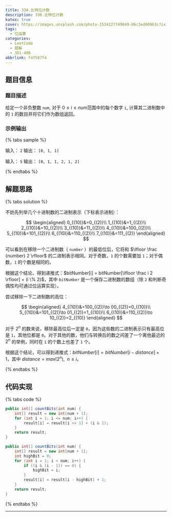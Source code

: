 ```yaml
---
title: 338.比特位计数
description: 338.比特位计数
katex: true
cover: https://images.unsplash.com/photo-1534227749049-06c3ed80963c?ixid=MXwxMjA3fDB8MHxwaG90by1wYWdlfHx8fGVufDB8fHw%3D&ixlib=rb-1.2.1&auto=format&fit=crop&w=1650&q=80
tags:
  - 位运算
categories:
  - LeetCode
  - 题解
  - 301-400
abbrlink: f4f587f4
---
```


## 题目信息

### 题目描述

给定一个非负整数 `num`, 对于 $0 \le i \le num$范围中的每个数字 `i`, 计算其二进制数中的 `1` 的数目并将它们作为数组返回。

### 示例输出

{% tabs sample %}
<!-- tab 示例1 -->
输入： `2`
输出： `[0, 1, 1]`
<!-- endtab -->

<!-- tab 示例2 -->
输入： `5`
输出： `[0, 1, 1, 2, 1, 2]`
<!-- endtab -->
{% endtabs %}

## 解题思路

{% tabs solution %}
<!-- tab 移除二进制数的高位 -->
不妨先列举几个十进制数的二进制表示（下标表示进制）：

$$
\begin{aligned}
0_{(10)}&=0_{(2)}\\
1_{(10)}&=1_{(2)}\\
2_{(10)}&=10_{(2)}\\
3_{(10)}&=11_{(2)}\\
4_{(10)}&=100_{(2)}\\
5_{(10)}&=101_{(2)}\\
6_{(10)}&=110_{(2)}\\
7_{(10)}&=111_{(2)}
\end{aligned}
$$

可以看到在移除一个二进制数（ `number` ）的最低位后，它将和 $\lfloor \frac {number} 2 \rfloor$ 的二进制表示相同。对于奇数，`1` 的个数需要加 `1`；对于偶数，`1` 的个数是相同的。

根据这个结论，得到递推式：$bitNumber[i] = bitNumber[\lfloor \frac i 2 \rfloor] + (i \% 2)$，其中 `bitNumber` 是一个保存二进制数的数组（除 `2` 和判断奇偶性均可通过位运算实现）。
<!-- endtab -->

<!-- tab 移除二进制数的低位 -->
尝试移除一下二进制数的高位：

$$
\begin{aligned}
4_{(10)}&=100_{(2)}\to 00_{(2)}=0_{(10)}\\
5_{(10)}&=101_{(2)}\to 01_{(2)}=1_{(10)}\\
6_{(10)}&=110_{(2)}\to 10_{(2)}=2_{(10)}
\end{aligned}
$$

对于 $2^n$ 的数来说，移除最高位后一定是 `0`，因为这些数的二进制表示只有最高位是 `1`，其他位都是 `0`。对于其他的数，他们与转换后的数之间差了一个离他最近的 $2^n$ 的举例，同时在 `1` 的个数上也差了 `1` 个。

根据这个结论，可以得到递推式：$bitNumber[i] = bitNumber[i - distance] + 1$，其中 $distance = max(2^n), \enspace n \le i$。
<!-- endtab -->
{% endtabs %}

## 代码实现

{% tabs code %}
<!-- tab 移除二进制数高位 -->
```java
public int[] countBits(int num) {
    int[] result = new int[num + 1];
    for (int i = 1; i <= num; i++) {
        result[i] = result[i >> 1] + (i & 1);
    }
    return result;
}
```
<!-- endtab -->

<!-- tab 移除二进制数的低位 -->
```java
public int[] countBits(int num) {
    int[] result = new int[num + 1];
    int highBit = 0;
    for (int i = 1; i < num; i++) {
        if ((i & (i - 1)) == 0) {
            highBit = i;
        }
        result[i] = result[i - highBit] + 1;
    }
    return result;
}
```
<!-- endtab -->
{% endtabs %}

---
